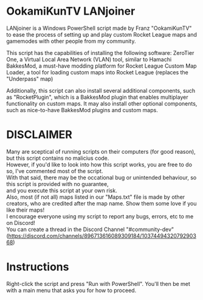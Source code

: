 # OokamiKunTV LANjoiner

LANjoiner is a Windows PowerShell script made by Franz "OokamiKunTV" to ease the process of setting up and play custom Rocket League
maps and gamemodes with other people from my community.

This script has the capabilities of installing the following software:
ZeroTier One, a Virtual Local Area Network (VLAN) tool, similar to Hamachi
BakkesMod, a must-have modding platform for Rocket League
Custom Map Loader, a tool for loading custom maps into Rocket League (replaces the "Underpass" map)

Additionally, this script can also install several additional components, such as "RocketPlugin",
which is a BakkesMod plugin that enables multiplayer functionality on custom maps.
It may also install other optional components, such as nice-to-have BakkesMod plugins and custom maps.

# DISCLAIMER  
Many are sceptical of running scripts on their computers (for good reason), but this script contains no malicius code.  
However, if you'd like to look into how this script works, you are free to do so, I've commented most of the script.  
With that said, there may be the occational bug or unintended behaviour, so this script is provided with no guarantee,  
and you execute this script at your own risk.  
Also, most (if not all) maps listed in our "Maps.txt" file is made by other creators, who are credited after the map name. Show them some love if you like their maps!  
I encourage everyone using my script to report any bugs, errors, etc to me on Discord!  
You can create a thread in the Discord Channel "#community-dev" (https://discord.com/channels/896713616089309184/1037449432079290368)

# Instructions
Right-click the script and press "Run with PowerShell". You'll then be met with a main menu that asks you for how to proceed.
